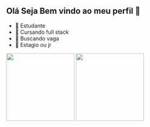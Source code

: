 ## Olá Seja Bem vindo ao meu perfil 👋

- 🔭 Estudante
- 🌱 Cursando full stack
- 🤔 Buscando vaga
- 💬 Estagio ou jr

<div 
  <a href="https://github.com/Vandofrasao">
  <img height="180em" src="https://github-readme-stats.vercel.app/api?username=Vandofrasao&show_icons=true&theme=dark&include_all_commits=true&count_private=true"/>
  <img height="180em" src="https://github-readme-stats.vercel.app/api/top-langs/?username=Vandofrasao&layout=compact&langs_count=7&theme=dark"/>
</div>

